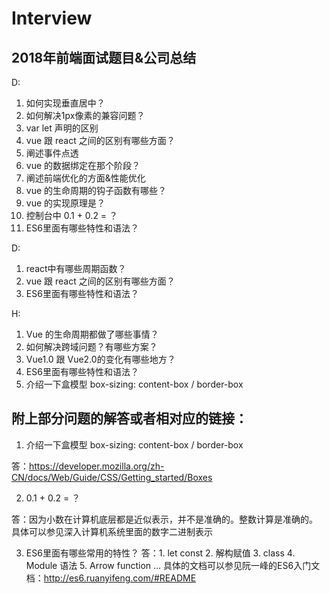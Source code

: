 # Interview
## 2018年前端面试题目&amp;公司总结

D:
 1. 如何实现垂直居中？
 2. 如何解决1px像素的兼容问题？
 3. var let 声明的区别
 4. vue 跟 react 之间的区别有哪些方面？
 5. 阐述事件点透
 6. vue 的数据绑定在那个阶段？
 7. 阐述前端优化的方面&性能优化
 8. vue 的生命周期的钩子函数有哪些？
 9. vue 的实现原理是？
 10. 控制台中 0.1 + 0.2 = ？
 11. ES6里面有哪些特性和语法？

D:

 1. react中有哪些周期函数？
 2. vue 跟 react 之间的区别有哪些方面？
 3. ES6里面有哪些特性和语法？

H:

 1. Vue 的生命周期都做了哪些事情？
 2. 如何解决跨域问题？有哪些方案？ 
 3. Vue1.0 跟 Vue2.0的变化有哪些地方？
 4. ES6里面有哪些特性和语法？
 5. 介绍一下盒模型 box-sizing: content-box / border-box

## 附上部分问题的解答或者相对应的链接：

1. 介绍一下盒模型 box-sizing: content-box / border-box

答：https://developer.mozilla.org/zh-CN/docs/Web/Guide/CSS/Getting_started/Boxes

2. 0.1 + 0.2 = ？ 

答：因为小数在计算机底层都是近似表示，并不是准确的。整数计算是准确的。
具体可以参见深入计算机系统里面的数字二进制表示

3. ES6里面有哪些常用的特性？
答：1. let const              2. 解构赋值
    3. class                  4. Module 语法
    5. Arrow function  ...
具体的文档可以参见阮一峰的ES6入门文档：http://es6.ruanyifeng.com/#README    
    